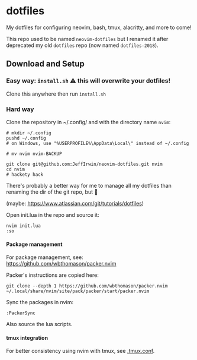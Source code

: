 
# dotfiles

My dotfiles for configuring neovim, bash, tmux, alacritty, and more to come!

This repo used to be named `neovim-dotfiles` but I renamed it after deprecated my old `dotfiles` repo (now named `dotfiles-2018`).

## Download and Setup

### Easy way: `install.sh` ⚠️ this will overwrite your dotfiles!

Clone this anywhere then run `install.sh`

### Hard way

Clone the repository in ~/.config/ and with the directory name `nvim`:

    # mkdir ~/.config
    pushd ~/.config
    # on Windows, use "%USERPROFILE%\AppData\Local\" instead of ~/.config
    
    # mv nvim nvim-BACKUP
    
    git clone git@github.com:JeffIrwin/neovim-dotfiles.git nvim
    cd nvim
    # hackety hack

There's probably a better way for me to manage all my dotfiles than renaming the dir of the git repo, but 🤷

(maybe:  https://www.atlassian.com/git/tutorials/dotfiles)

Open init.lua in the repo and source it:

    nvim init.lua
	:so

#### Package management

For package management, see:  https://github.com/wbthomason/packer.nvim

Packer's instructions are copied here:

    git clone --depth 1 https://github.com/wbthomason/packer.nvim ~/.local/share/nvim/site/pack/packer/start/packer.nvim

Sync the packages in nvim:

    :PackerSync

Also source the lua scripts.

#### tmux integration

For better consistency using nvim with tmux, see [.tmux.conf](.tmux.conf).
